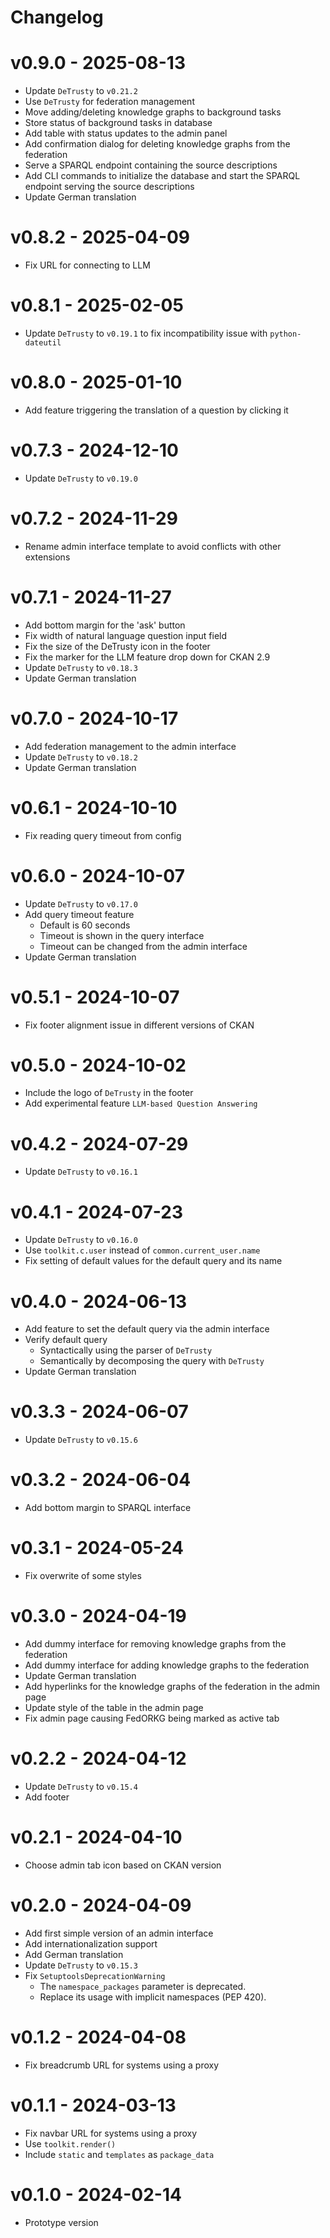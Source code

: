 # Changelog

# v0.9.0 - 2025-08-13
- Update `DeTrusty` to `v0.21.2`
- Use `DeTrusty` for federation management
- Move adding/deleting knowledge graphs to background tasks
- Store status of background tasks in database
- Add table with status updates to the admin panel
- Add confirmation dialog for deleting knowledge graphs from the federation
- Serve a SPARQL endpoint containing the source descriptions
- Add CLI commands to initialize the database and start the SPARQL endpoint serving the source descriptions
- Update German translation

# v0.8.2 - 2025-04-09
- Fix URL for connecting to LLM

# v0.8.1 - 2025-02-05
- Update `DeTrusty` to `v0.19.1` to fix incompatibility issue with `python-dateutil`

# v0.8.0 - 2025-01-10
- Add feature triggering the translation of a question by clicking it

# v0.7.3 - 2024-12-10
- Update `DeTrusty` to `v0.19.0`

# v0.7.2 - 2024-11-29
- Rename admin interface template to avoid conflicts with other extensions

# v0.7.1 - 2024-11-27
- Add bottom margin for the 'ask' button
- Fix width of natural language question input field
- Fix the size of the DeTrusty icon in the footer
- Fix the marker for the LLM feature drop down for CKAN 2.9
- Update `DeTrusty` to `v0.18.3`
- Update German translation

# v0.7.0 - 2024-10-17
- Add federation management to the admin interface
- Update `DeTrusty` to `v0.18.2`
- Update German translation

# v0.6.1 - 2024-10-10
- Fix reading query timeout from config

# v0.6.0 - 2024-10-07
- Update `DeTrusty` to `v0.17.0`
- Add query timeout feature
  - Default is 60 seconds
  - Timeout is shown in the query interface
  - Timeout can be changed from the admin interface
- Update German translation

# v0.5.1 - 2024-10-07
- Fix footer alignment issue in different versions of CKAN

# v0.5.0 - 2024-10-02
- Include the logo of `DeTrusty` in the footer
- Add experimental feature `LLM-based Question Answering`

# v0.4.2 - 2024-07-29
- Update `DeTrusty` to `v0.16.1`

# v0.4.1 - 2024-07-23
- Update `DeTrusty` to `v0.16.0`
- Use `toolkit.c.user` instead of `common.current_user.name`
- Fix setting of default values for the default query and its name

# v0.4.0 - 2024-06-13
- Add feature to set the default query via the admin interface
- Verify default query
  - Syntactically using the parser of `DeTrusty`
  - Semantically by decomposing the query with `DeTrusty`
- Update German translation

# v0.3.3 - 2024-06-07
- Update `DeTrusty` to `v0.15.6`

# v0.3.2 - 2024-06-04
- Add bottom margin to SPARQL interface

# v0.3.1 - 2024-05-24
- Fix overwrite of some styles

# v0.3.0 - 2024-04-19
- Add dummy interface for removing knowledge graphs from the federation
- Add dummy interface for adding knowledge graphs to the federation
- Update German translation
- Add hyperlinks for the knowledge graphs of the federation in the admin page
- Update style of the table in the admin page
- Fix admin page causing FedORKG being marked as active tab

# v0.2.2 - 2024-04-12
- Update `DeTrusty` to `v0.15.4`
- Add footer

# v0.2.1 - 2024-04-10
- Choose admin tab icon based on CKAN version

# v0.2.0 - 2024-04-09
- Add first simple version of an admin interface
- Add internationalization support
- Add German translation
- Update `DeTrusty` to `v0.15.3`
- Fix `SetuptoolsDeprecationWarning`
  - The `namespace_packages` parameter is deprecated.
  - Replace its usage with implicit namespaces (PEP 420).

# v0.1.2 - 2024-04-08
- Fix breadcrumb URL for systems using a proxy

# v0.1.1 - 2024-03-13
- Fix navbar URL for systems using a proxy
- Use `toolkit.render()`
- Include `static` and `templates` as `package_data`

# v0.1.0 - 2024-02-14
- Prototype version